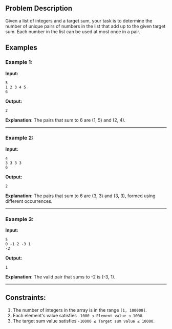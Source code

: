 ## Problem Description

Given a list of integers and a target sum, your task is to determine the number of unique pairs of numbers in the list that add up to the given target sum. Each number in the list can be used at most once in a pair.

## Examples

### Example 1:

**Input:**
```
5
1 2 3 4 5
6
```

**Output:**
```
2
```

**Explanation:**
The pairs that sum to 6 are (1, 5) and (2, 4).

---

### Example 2:

**Input:**
```
4
3 3 3 3
6
```

**Output:**
```
2
```

**Explanation:**
The pairs that sum to 6 are (3, 3) and (3, 3), formed using different occurrences.

---

### Example 3:

**Input:**
```
5
0 -1 2 -3 1
-2
```

**Output:**
```
1
```

**Explanation:**
The valid pair that sums to -2 is (-3, 1).

---

## Constraints:

1. The number of integers in the array is in the range `[1, 100000]`.
2. Each element's value satisfies `-1000 ≤ Element value ≤ 1000`.
3. The target sum value satisfies `-10000 ≤ Target sum value ≤ 10000`.